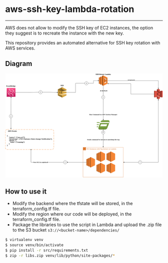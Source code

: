 # aws-ssh-key-lambda-rotation
---
AWS does not allow to modify the SSH key of EC2 instances, the option they suggest is to recreate the instance with the new key.

This repository provides an automated alternative for SSH key rotation with AWS services.

## Diagram

![alt text](img/diagram.png "Title")

## How to use it

* Modify the backend where the tfstate will be stored, in the terraform_config.tf file.
* Modify the region where our code will be deployed, in the terraform_config.tf file.
* Package the libraries to use the script in Lambda and upload the .zip file to the S3 bucket `s3://<bucket-name>/dependencies/`

```bash
$ virtualenv venv
$ source venv/bin/activate
$ pip install -r src/requirements.txt
$ zip -r libs.zip venv/lib/python/site-packages/*
```
